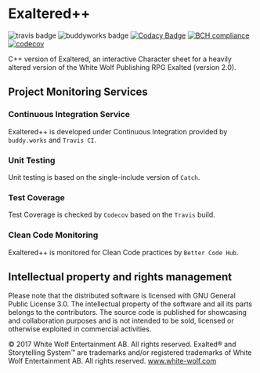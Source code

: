 # Exaltered++

![travis badge](https://travis-ci.org/fagiodarkie/exaltered-plusplus.svg?branch=master)
![buddyworks badge](https://app.buddy.works/fagiodarkie/exaltered-plusplus/pipelines/pipeline/160575/badge.svg?token=4cabeb6b5da66f96de7538cad958cb32020e5b3507acbc846e40a69ad62af91c)
[![Codacy Badge](https://api.codacy.com/project/badge/Grade/d22865588f5247489ed9a134c4400ed7)](https://app.codacy.com/app/fagiodarkie/exaltered-plusplus?utm_source=github.com&utm_medium=referral&utm_content=fagiodarkie/exaltered-plusplus&utm_campaign=Badge_Grade_Dashboard)
[![BCH compliance](https://bettercodehub.com/edge/badge/fagiodarkie/exaltered-plusplus?branch=master)](https://bettercodehub.com/)
[![codecov](https://codecov.io/gh/fagiodarkie/exaltered-plusplus/branch/master/graph/badge.svg)](https://codecov.io/gh/fagiodarkie/exaltered-plusplus)

C++ version of Exaltered, an interactive Character sheet for a heavily altered version of the White Wolf Publishing RPG Exalted (version 2.0).

## Project Monitoring Services

### Continuous Integration Service
Exaltered++ is developed under Continuous Integration provided by `buddy.works` and `Travis CI`.

### Unit Testing
Unit testing is based on the single-include version of `Catch`.

### Test Coverage
Test Coverage is checked by `Codecov` based on the `Travis` build.

### Clean Code Monitoring
Exaltered++ is monitored for Clean Code practices by `Better Code Hub`.

## Intellectual property and rights management
Please note that the distributed software is licensed with GNU General Public License 3.0.
The intellectual property of the software and all its parts belongs to the contributors.
The source code is published for showcasing and collaboration purposes and is not intended to be sold, licensed or otherwise exploited in commercial activities.

© 2017 White Wolf Entertainment AB.
All rights reserved. Exalted® and Storytelling System™ are trademarks and/or registered trademarks of White Wolf Entertainment AB.
All rights reserved. www.white-wolf.com
